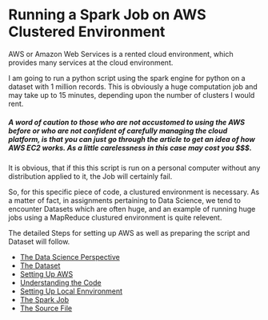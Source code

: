# Running a Spark Job on AWS Clustered Environment

AWS or Amazon Web Services is a rented cloud environment, which provides many services at the cloud environment. 

I am going to run a python script using the spark engine for python on a dataset with 1 million records.
This is obviously a huge computation job and may take up to 15 minutes, depending upon the number of clusters I would rent.

##### A word of caution to those who are not accustomed to using the AWS before or who are not confident of carefully managing the cloud platform, is that you can just go through the article to get an idea of how AWS EC2 works. As a little carelessness in this case may cost you $$$. 

It is obvious, that if this this script is run on a personal computer without any distribution applied to it, the Job will certainly fail. 

So, for this specific piece of code, a clustured environment is necessary. As a matter of fact, in assignments pertaining to Data Science, we tend to encounter Datasets which are often huge, and an example of running huge jobs using a MapReduce clustured environment is quite relevent.

The detailed Steps for setting up AWS as well as preparing the script and Dataset will follow.

- [The Data Science Perspective](the-prespective.md)
- [The Dataset](the-dataset.md)
- [Setting Up AWS](aws-setup.md)
- [Understanding the Code](the-code.md)
- [Setting Up Local Ennvironment](local-setup.md)
- [The Spark Job](spark-job.md)
- [The Source File](same-movies.py)

